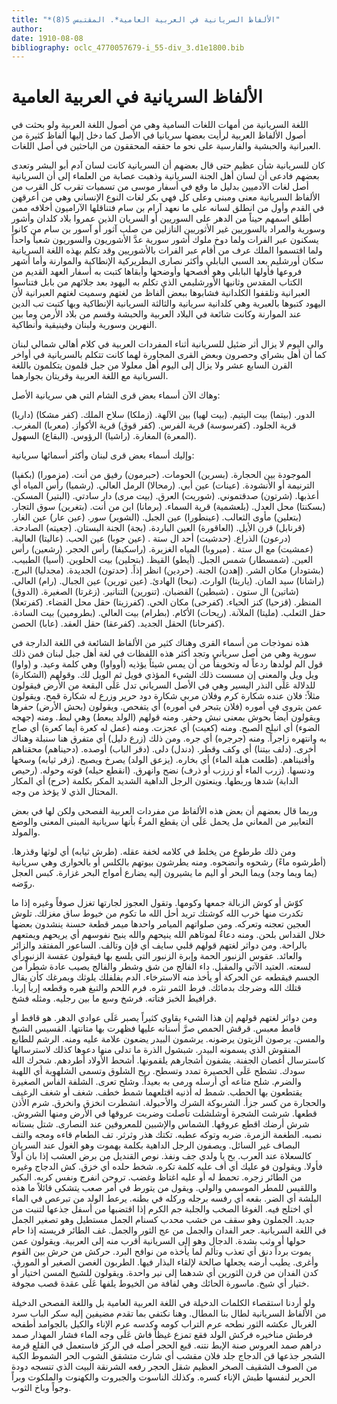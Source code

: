 ```yaml
---
title: "*الألفاظ السريانية في العربية العامية*. المقتبس 5(8)"
author: 
date: 1910-08-08
bibliography: oclc_4770057679-i_55-div_3.d1e1800.bib
---
```




#  الألفاظ السريانية في العربية العامية 


 اللغة السريانية من أمهات اللغات السامية وهي من أصول اللغة العربية ولو بحثت في أصول الألفاظ العربية لرأيت بعضها سريانيا في الأصل كما دخل إليها ألفاظ كثيرة من العبرانية والحبشية والفارسية على نحو ما حققه المحققون من الباحثين في أصل اللغات. 

 كان للسريانية شأن عظيم حتى قال بعضهم أن السريانية كانت لسان آدم أبو البشر وتعدى بعضهم فادعى أن لسان أهل الجنة السريانية وذهبت عصابة من العلماء إلى أن السريانية أصل لغات الآدميين بدليل ما وقع في أسفار موسى من تسميات تقرب كل القرب من الألفاظ السريانية معنى ومبنى وعلى كل فهي بكر لغات النوع الإنساني وهي من أعرقهن في القدم وأول من انطلق لسانه على ما نعهد آرام بن سام فتناقلها الآراميون أخلافه ممن أطلق اسمهم حيناً من الدهر على السوريين أو السريان الذين عمروا   بلاد كلدان وأشور وسورية والمراد بالسوريين غير الأثوريين النازلين من صلب آثور أو آسور بن سام من كانوا يسكنون عبر الفرات ولما دوخ ملوك أشور سورية عدَّ الأشوريون والسوريون شعباً واحداً ولما اقتسموا الملك عرف من أقام عبر الفرات بالأشوريين وقد تكلم بهذه اللغة السريانية سكان أورشليم بعد السبي البابلي وأكثر نصارى البطريركية الإنطاكية والموارنة وأما أشهر فروعها فأولها البابلي وهو أفصحها وأوضحها وأبقاها كتبت به أسفار العهد القديم من الكتاب المقدس وثانيها الأورشليمي الذي تكلم به اليهود بعد جلائهم من بابل فتناسوا العبرانية وتلقفوا الكلدانية فشابوها ببعض ألفاظ من لغتهم وسميت لغتهم العبرانية لأن اليهود كتبوها بالعبرية وهي كلدانية سريانية والثالثة السريانية الإنطاكية وبها كتبت تب الدين عند الموارنة وكانت شائعة في البلاد العربية والحبشة وقسم من بلاد الأرمن وما بين النهرين وسورية ولبنان وفينيقية وأنطاكية. 

 والى اليوم لا يزال أثر ضئيل للسريانية أثناء المفردات العربية في كلام أهالي شمالي لبنان كما أن أهل بشراي وحصرون وبعض القرى المجاورة لهما كانت تتكلم بالسريانية في أواخر القرن السابع  عشر  ولا يزال إلى اليوم أهل معلولا من جبل قلمون يتكلمون باللغة السريانية مع اللغة العربية وقريتان بجوارهما. 

 وهاك الآن أسماء بعض قرى الشام التي هي سريانية الأصل: 

 (داريا) الدور. (بيتما) بيت اليتيم. (بيت لهيا) بين الآلهة. (زملكا) سلاح الملك. (كفر مشكا)   قرية الجلود. (كفرسوسة) قرية الفرس. (كفر قوق) قرية الأكواز. (معربا) المغرب. (المعرة) المغارة. (راشيا) الرؤوس. (البقاع) السهول. 

 وإليك أسماء بعض قرى لبنان وأكثر أسمائها سريانية: 

 (بكفيا) الموجودة بين الحجارة. (بسرين) الحومات. (حبرمون) رفيق من أنت. (مزمورا) الترنيمة أو الأنشودة. (عينات) عين أبي. (رمحالا) الرمل العالي. (رشميا) رأس المياه أي أعذبها. (شرتون) صدقتموني. (شوريت) العرق. (بيت مرى) دار سادتي. (البتير) المسكن. (بسكنتا) محل العدل. (بلعشمية) قرية السماء. (برمانا) ابن من أنت. (بتغرين) سوق التجار. (بتعلين) مأوى الثعالب. (عينطورا) عين الجبل. (الشوير) سور. (عين عار) عين الغار.   (قرنابل) قرن الأيل. (العاقورة) العين الباردة. (بجة) الجنة البستان. (جعيته) الصادحة. (درعون) الذراع. (حدشيت) أحد ال  ستة  . (عين جوبا) عين الحب. (عاليتا) العالية. (عمشيت) مع ال  ستة  . (ميروبا) المياه الغزيرة. (راسكيفا) رأس الحجر. (رشعين) رأس العين. (شمسطار) شمس الجبل. (أيطو) القيظ. (بتحلين) بيت الحلوين. (أسيا) الطبيب. (بشتودار) مكان الشر. (إهدن) الجنة. (حردين) انظر إذاً. (حدتون) الجديدة. (مجدليا) البرج. (راشانا) سيد المان. (ياريتا) الوارث. (نيحا) الهادئ. (عين تورين) عين الجبال. (رام) العالي. (شاتين) ال  ستون  . (شبطين) القضبان. (تنورين) التنانير. (زغرتا) الصغيرة. (الدوق) المنظر. (قزحيا) كنز الحياء. (كفرحى) مكان الحي. (كفرزيتا) حقل محل القضاء. (كفرتعلا) حقل الثعلب. (مليتا) الملآنة. (ريحات) الأكام. (بطرام) بيت العالي. (بطرومين) بيت السادة. (كفرحانا) الحقل الجديد. (كفرعقا) حقل العقد. (عابا) الحصن. 

 هذه نموذجات من أسماء القرى وهناك كثير من الألفاظ الشائعة في اللغة الدارجة في سورية وهي من أصل سرياني وتجد أكثر هذه اللفظات في لغة أهل جبل لبنان فمن ذلك قول الم لولدها ردعاً له وتخويفاً من أن يمس شيئاً يؤذيه (أوواوا) وهي كلمة وعيد. و (واوا) ويل ويل والمعنى إن مسست ذلك الشيء المؤذي فويل ثم الويل لك. وقولهم (الشكارة) للدلالة عَلَى النذر اليسير وهي في الأصل السرياني تدل عَلَى البقعة من الأرض فيقولون مثلاً: فلان عنده شكارة كرم وفلان مربي شكارة دود حرير وزرع له شكارة قمح.   ويقولون عمن يتروى في أموره (فلان يتبحر في أموره) أي يتفحص. ويقولون (بحش الأرض) حفرها ويقولون أيضاً بحوش بمعنى نبش وحفر. ومنه قولهم (الولد يبعط) وهي لبط. ومنه (جهجه الضوء) أي انبلج الصبح. ومنه (كعيت) أي عجزت. ومنه (عمل له كعرة أيما كعرة) أي صاح به وانتهره زاجراً. ومنه (جرجره) أي جره. ومن ذلك (زرع دليل) أي متفرق هنا سنبلة وهناك أخرى. (دلف بيتنا) أي وكف وقطر. (دندل) دلى. (دقر الباب) أوصده. (دحيناهم) محقناهم وأفنيناهم. (طلعت هبلة   الماء) أي بخاره. (يزعق الولد) يصرخ ويصيح. (زفر ثيابه) وسخها ودنسها. (زرب الماء أو زرزب أو ذرف) نضح وانهرق. (انقطع حيله) قوته وحوله. (رحيص الدابة) شدها وربطها. وينعتون الرجل الداهية الشديد المكر بكلمة (حرح) أي المكار المحتال الذي لا يؤخذ من وجه. 

 وربما قال بعضهم أن بعض هذه الألفاظ من مفردات العربية الفصحى ولكن لها في بعض التعابير من المعاني مل يحمل عَلَى أن يقطع المرءُ بأنها سريانية المبنى المعنى والوضع والمولد. 

 ومن ذلك طرطوع من يخلط في كلامه لخفة عقله. (طرش ثيابه) أي لوثها وقذرها. (أطرشوه ماءً) رشحوه وأنضحوه. ومنه يطرشون بيوتهم بالكلس أو بالحوارى وهي سريانية (يما ويما وجد) ويما البحر أو اليم ما يشيرون إليه يضارع أمواج البحر غزارة. كبس العجل روّضه. 

 كوّش أو كوش الزبالة جمعها وكومها. وتقول العجوز لجارتها تغزل صوفاً وغيره إذا ما تكدرت منها خرب الله كوشتك تريد أحل الله ما تكوم من خيوط ساق مغزلك. تلوش العجين تعجنه وتعركه. ومن صلواتهم الميامر واحدها ميمر قطعة حسنة ينشدون بعضها خلال القداس بلحن. ومنه دعاءٌ لموتاهم الله ينيحهم والله ينيح نفوسهم أي يريحهم ويمتعهم بالراحة. ومن دواثر لغتهم قولهم قلبي سايف أي فإن وتالف. الساعور المفتقد والزائر والعائد. عقوس الزنبور الحمة وإبرة الزنبور التي يلسع بها فيقولون عقسة الزنبورأي لسعته. العتيد الآتي والمقبل. داء الفالج من شق وشطر والفالج يصيب عادة شطراً من الجسم فيقطعه عن الحركة أو يأخذ منه الاسترخاء. الدم يفلفلك يلوثك ويمرغك كأن يقال قتلك الله وضرجك بدمائك. فرط الثمر نثره. فرم اللحم والتبغ هبره وقطعه إرباً إربا.   فرافيط الخبز فتاته. فرشخ وسع ما بين رجليه. ومثله فشخ. 

 ومن دواثر لغتهم قولهم إن هذا الشيء يقاوي كثيراً يصبر عَلَى عوادي الدهر. هو قافط أو قامط معبس. قرقش الحمص صرَّ أسنانه عليها فظهرت بها متانتها. القسيس الشيخ والمسن. يرصون الزيتون يرضونه. يرشمون البيدر يضعون علامة عليه ومنه. الرشم للطابع المنقوش الذي يسمونه البيدر. شبشول   الذرة ما تدلى منها دعوها كذلك لاسترسالها كاسترسال أغصان الجفنة. يشفون أشجارهم يلقمونها. أشحط الأولاد أطردهم. شحرك الله سودك. تشطح عَلَى الحصيرة تمدد وتسطح. ريح الشلوق وتسمى الشلهوبة أي اللهبة والضرم. شلح متاعه أي أرسله ورمى به بعيداً. وشلح تعرى. الشلفة الفأس الصغيرة يقتطعون بها الحطب. شمط له أذنيه اقتلعهما شمط خطف. شغف أو شغف الرغيف والحجارة من كسر جزأ. الشربوكة الشرك والأحبولة. انشطرت انخزق وانخرق. شرم الأذن قطعها. شرشت الشجرة أوشلشلت تأصلت وضربت عروقها في الأرض ومنها الشروش. شرش أرضك اقطع عروقها. الشماس والإشبين للمعروفين عند النصارى. شتل بستانه نصبه. الطغمة الزمرة. ضربه وتوكه عطبه. تكتك هذر وثرثر. تف الطعام قاءه ومجه والتف البصاف غير السائل. ويصفون الرجل الداهية بكلمة بهموت وهو الغول عند السريان كالسعلاة عند العرب. بح يا ولدي جف ونفذ. نوص القنديل من برض العشب إذا بان أولاً فأولا. ويقولون فو عليك أي أف عليه كلمة تكره. شخط حلده أي خزق. كش الدجاج وغيره من الطائر زجره. تحمط له أو عليه اغتاظ وغضب. تروحن انفرج ونفس كربه. البكير واللقيس للمطر الموسمي والولي. ويقول من يتورط في أمر صعب يتشكى قائلاً ما هذه البلشة أي الضر. بقعه أي رفسه برجله وركله في بطنه. يرعط الولد من تبرعص في الماء أي اختلج فيه. الغوغا الصخب والجلبة جم الكرم إذا اقتضبها من أسفل جذعها لتنبت من جديد. الجملون وهو سقف من خشب محدب كسنام الجمل مستطيل وهو تصغير الجمل في اللغة السريانية. جعر الفدان والجمل من عج الثور والجمل. غف الطائر فريسته إذا حام حولها أو وثب بشدة. الدجال وهو إلى السريانية أقرب منه إلى العربية. ويقولون عمن يموت برداً دنق أي تعذب وتألم لما يأخذه من نوافح البرد. حركش من حرش بين القوم وأغرى. يطيب أرضه يجعلها صالحة لإلقاء البذار فيها. الطربون الغصن   الصغير أو المورق. كدن الفدان من قرن الثورين أي شدهما إلى نير واحدة. ويقولون للشيخ المسن اختيار أو ختيار أي شيخ. ماسورة الحائك وهي لفافة من الخيوط يلفها عَلَى عقدة قصب مجوفة. 

 ولو أردنا استقصاء الكلمات الدخيلة في اللغة العربية العامية بل واللغة الفصحى   الدخيلة من الألفاظ السريانية لطال بنا المطال. وهنا نكتفي بما تقدم مضيفين إليه سكر الباب سرد الغربال عكشه الثور نطحه عرم التراب كومه وكدسه عرم الإناء والكيل بالجوامد أطفحه فرطش مناخيره فركش الولد فقع تمزع غيظاً فاش عَلَى وجه الماء فشار المهذار صمد دراهم صمد العروس صنة الإبط نتنه. قبع الحجر أصله في الركز فاستعمل في القلع قرمة الشجر جذعها قن الدجاج جلد فلان مقشب أي شارث متشقق الشوب الحر الشموط الكبة من الصوف الشقيف الصخر العظيم شقل الحجر رفعه الشرنقة البيت الذي تنسجه دودة الحرير لنفسها طبش الإناء كسره. وكذلك الناسوت والجبروت والكهنوت والملكوت وبراً وجواً وباخ الثوب. 
